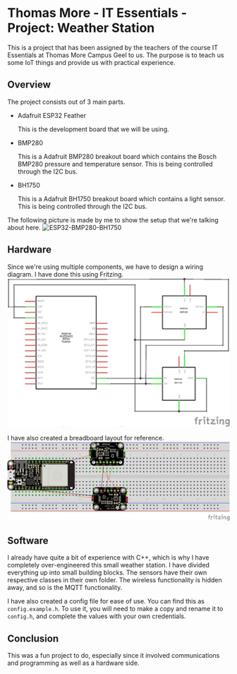 # Thomas More - IT Essentials - Project: Weather Station

This is a project that has been assigned by the teachers of the course IT Essentials at Thomas More Campus Geel to us.
The purpose is to teach us some IoT things and provide us with practical experience.

## Overview
The project consists out of 3 main parts.
- Adafruit ESP32 Feather
  
  This is the development board that we will be using.
- BMP280

  This is a Adafruit BMP280 breakout board which contains the Bosch BMP280 pressure and temperature sensor. This is being controlled through the I2C bus.

- BH1750

  This is a Adafruit BH1750 breakout board which contains a light sensor. This is being controlled through the I2C bus.

The following picture is made by me to show the setup that we're talking about here.
![ESP32-BMP280-BH1750](assets/images/IMG_Overview.JPG)

## Hardware
Since we're using multiple components, we have to design a wiring diagram. I have done this using Fritzing.
![Wiring-Diagram](docs/schematic.png)

I have also created a breadboard layout for reference.
![Breadboard-Diagram](docs/breadboard_layout.png)

## Software
I already have quite a bit of experience with C++, which is why I have completely over-engineered this small weather station.
I have divided everything up into small building blocks. The sensors have their own respective classes in their own folder.
The wireless functionality is hidden away, and so is the MQTT functionality.

I have also created a config file for ease of use. You can find this as `config.example.h`.
To use it, you will need to make a copy and rename it to `config.h`, and complete the values with your own credentials.


## Conclusion
This was a fun project to do, especially since it involved communications and programming as well as a hardware side.